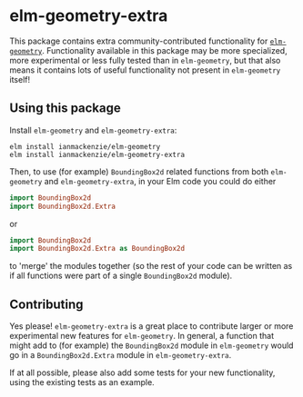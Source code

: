 # elm-geometry-extra

This package contains extra community-contributed functionality for [`elm-geometry`](https://package.elm-lang.org/packages/ianmackenzie/elm-geometry/latest/).
Functionality available in this package may be more specialized, more experimental or less fully
tested than in `elm-geometry`, but that also means it contains lots of useful functionality not
present in `elm-geometry` itself!

## Using this package

Install `elm-geometry` and `elm-geometry-extra`:

```
elm install ianmackenzie/elm-geometry
elm install ianmackenzie/elm-geometry-extra
```

Then, to use (for example) `BoundingBox2d` related functions from both `elm-geometry` and
`elm-geometry-extra`, in your Elm code you could do either

```elm
import BoundingBox2d 
import BoundingBox2d.Extra
```

or

```elm
import BoundingBox2d 
import BoundingBox2d.Extra as BoundingBox2d
```

to 'merge' the modules together (so the rest of your code can be written as if all functions were
part of a single `BoundingBox2d` module).

## Contributing

Yes please! `elm-geometry-extra` is a great place to contribute larger or more experimental new 
features for `elm-geometry`. In general, a function that might add to (for example) the
`BoundingBox2d` module in `elm-geometry` would go in a `BoundingBox2d.Extra` module in
`elm-geometry-extra`.

If at all possible, please also add some tests for your new functionality, using the existing tests
as an example.
